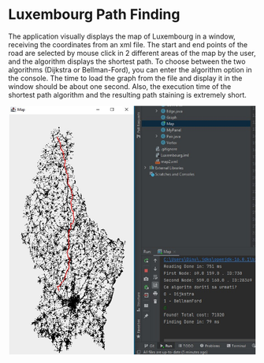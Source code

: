 # Luxembourg Path Finding

The application visually displays the map of Luxembourg in a window, receiving the coordinates from an xml file. The start and end points of the road are selected by mouse click in 2 different areas of the map by the user, and the algorithm displays the shortest path.
To choose between the two algorithms (Dijkstra or Bellman-Ford), you can enter the algorithm option in the console.
The time to load the graph from the file and display it in the window should be about one second.
Also, the execution time of the shortest path algorithm and the resulting path staining is extremely short.

<p align="center">
<img src="first.jpg" width=500 heigth=300>
</p>
